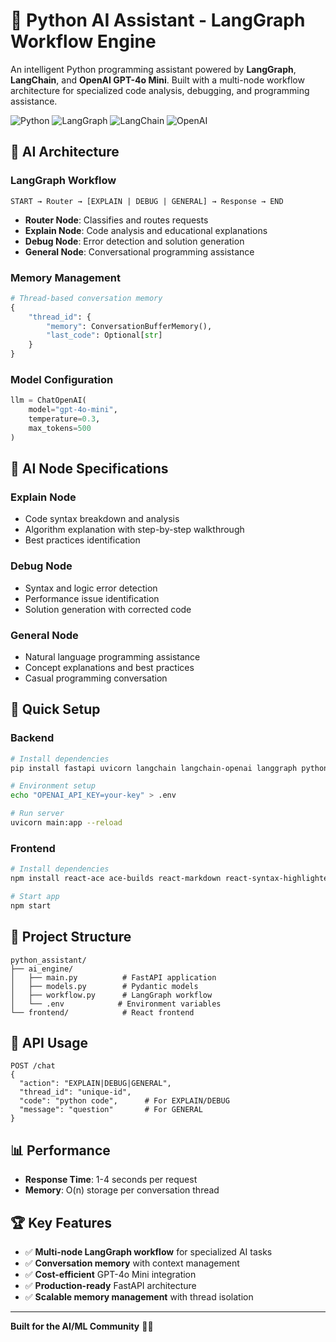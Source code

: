 # 🤖 Python AI Assistant - LangGraph Workflow Engine

An intelligent Python programming assistant powered by **LangGraph**, **LangChain**, and **OpenAI GPT-4o Mini**. Built with a multi-node workflow architecture for specialized code analysis, debugging, and programming assistance.

![Python](https://img.shields.io/badge/Python-3.8+-blue.svg)
![LangGraph](https://img.shields.io/badge/LangGraph-Latest-FF6B6B.svg)
![LangChain](https://img.shields.io/badge/LangChain-Latest-1C1C1C.svg)
![OpenAI](https://img.shields.io/badge/OpenAI-GPT4o_Mini-412991.svg)

## 🧠 AI Architecture

### **LangGraph Workflow**
```
START → Router → [EXPLAIN | DEBUG | GENERAL] → Response → END
```

- **Router Node**: Classifies and routes requests
- **Explain Node**: Code analysis and educational explanations  
- **Debug Node**: Error detection and solution generation
- **General Node**: Conversational programming assistance

### **Memory Management**
```python
# Thread-based conversation memory
{
    "thread_id": {
        "memory": ConversationBufferMemory(),
        "last_code": Optional[str]
    }
}
```

### **Model Configuration**
```python
llm = ChatOpenAI(
    model="gpt-4o-mini",
    temperature=0.3,
    max_tokens=500
)
```

## 🔬 AI Node Specifications

### **Explain Node**
- Code syntax breakdown and analysis
- Algorithm explanation with step-by-step walkthrough
- Best practices identification

### **Debug Node** 
- Syntax and logic error detection
- Performance issue identification
- Solution generation with corrected code

### **General Node**
- Natural language programming assistance
- Concept explanations and best practices
- Casual programming conversation

## 🚀 Quick Setup

### **Backend**
```bash
# Install dependencies
pip install fastapi uvicorn langchain langchain-openai langgraph python-dotenv

# Environment setup
echo "OPENAI_API_KEY=your-key" > .env

# Run server
uvicorn main:app --reload
```

### **Frontend**
```bash
# Install dependencies  
npm install react-ace ace-builds react-markdown react-syntax-highlighter

# Start app
npm start
```

## 📁 Project Structure

```
python_assistant/
├── ai_engine/
│   ├── main.py          # FastAPI application
│   ├── models.py        # Pydantic models
│   ├── workflow.py      # LangGraph workflow
│   └── .env            # Environment variables
└── frontend/            # React frontend
```

## 🔧 API Usage

```http
POST /chat
{
  "action": "EXPLAIN|DEBUG|GENERAL",
  "thread_id": "unique-id",
  "code": "python code",      # For EXPLAIN/DEBUG
  "message": "question"       # For GENERAL
}
```

## 📊 Performance

- **Response Time**: 1-4 seconds per request
- **Memory**: O(n) storage per conversation thread

## 🏆 Key Features

- ✅ **Multi-node LangGraph workflow** for specialized AI tasks
- ✅ **Conversation memory** with context management
- ✅ **Cost-efficient** GPT-4o Mini integration
- ✅ **Production-ready** FastAPI architecture
- ✅ **Scalable memory management** with thread isolation

---

**Built for the AI/ML Community** 🤖🐍